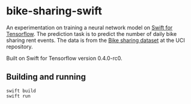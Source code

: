 # bike-sharing-swift

An experimentation on training a neural network model on [Swift for Tensorflow](https://www.tensorflow.org/swift). The prediction task is to predict the number of daily bike sharing rent events. The data is from the [Bike sharing dataset](https://archive.ics.uci.edu/ml/datasets/Bike+Sharing+Dataset) at the UCI repository.

Built on Swift for Tensorflow version 0.4.0-rc0.

## Building and running

```
swift build
swift run
```
